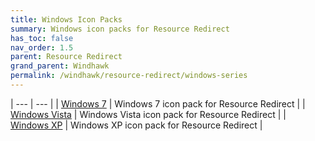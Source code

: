 ```yaml
---
title: Windows Icon Packs
summary: Windows icon packs for Resource Redirect
has_toc: false
nav_order: 1.5
parent: Resource Redirect
grand_parent: Windhawk
permalink: /windhawk/resource-redirect/windows-series
---
```


| --- | --- |
| [Windows 7](/windhawk/resource-redirect/windows-series/windows-7) | Windows 7 icon pack for Resource Redirect |
| [Windows Vista](/windhawk/resource-redirect/windows-series/windows-vista) | Windows Vista icon pack for Resource Redirect |
| [Windows XP](/windhawk/resource-redirect/windows-series/windows-xp) | Windows XP icon pack for Resource Redirect |
